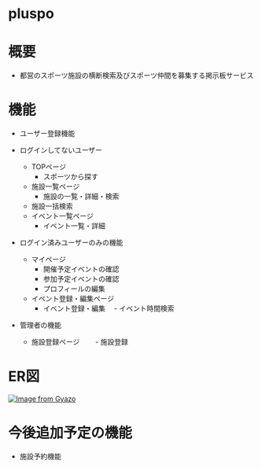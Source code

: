 # pluspo
# 概要
 - 都営のスポーツ施設の横断検索及びスポーツ仲間を募集する掲示板サービス
 
# 機能
- ユーザー登録機能
- ログインしてないユーザー
  - TOPページ
    - スポーツから探す
  - 施設一覧ページ
    - 施設の一覧・詳細・検索
  - 施設一括検索
  - イベント一覧ページ
    - イベント一覧・詳細

- ログイン済みユーザーのみの機能
  - マイページ
    - 開催予定イベントの確認
    - 参加予定イベントの確認
    - プロフィールの編集
  - イベント登録・編集ページ
    - イベント登録・編集
　- イベント時間検索

- 管理者の機能
  - 施設登録ページ
　　- 施設登録

# ER図
[![Image from Gyazo](https://i.gyazo.com/5717c1e3eb559b9573ef5c0bb8921cda.jpg)](https://gyazo.com/5717c1e3eb559b9573ef5c0bb8921cda)

# 今後追加予定の機能
- 施設予約機能
  
